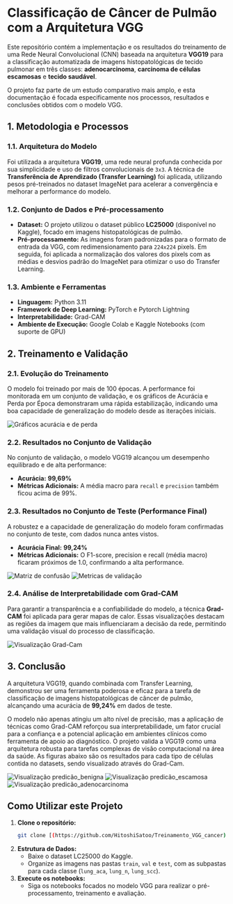 # Classificação de Câncer de Pulmão com a Arquitetura VGG

Este repositório contém a implementação e os resultados do treinamento de uma Rede Neural Convolucional (CNN) baseada na arquitetura **VGG19** para a classificação automatizada de imagens histopatológicas de tecido pulmonar em três classes: **adenocarcinoma**, **carcinoma de células escamosas** e **tecido saudável**.

O projeto faz parte de um estudo comparativo mais amplo, e esta documentação é focada especificamente nos processos, resultados e conclusões obtidos com o modelo VGG.

## 1. Metodologia e Processos

### 1.1. Arquitetura do Modelo
Foi utilizada a arquitetura **VGG19**, uma rede neural profunda conhecida por sua simplicidade e uso de filtros convolucionais de `3x3`. A técnica de **Transferência de Aprendizado (Transfer Learning)** foi aplicada, utilizando pesos pré-treinados no dataset ImageNet para acelerar a convergência e melhorar a performance do modelo.

### 1.2. Conjunto de Dados e Pré-processamento
* **Dataset:** O projeto utilizou o dataset público **LC25000** (disponível no Kaggle), focado em imagens histopatológicas de pulmão.
* **Pré-processamento:** As imagens foram padronizadas para o formato de entrada da VGG, com redimensionamento para `224x224` pixels. Em seguida, foi aplicada a normalização dos valores dos pixels com as médias e desvios padrão do ImageNet para otimizar o uso do Transfer Learning.

### 1.3. Ambiente e Ferramentas
* **Linguagem:** Python 3.11
* **Framework de Deep Learning:** PyTorch e Pytorch Lightning
* **Interpretabilidade:** Grad-CAM
* **Ambiente de Execução:** Google Colab e Kaggle Notebooks (com suporte de GPU)

## 2. Treinamento e Validação

### 2.1. Evolução do Treinamento
O modelo foi treinado por mais de 100 épocas. A performance foi monitorada em um conjunto de validação, e os gráficos de Acurácia e Perda por Época demonstraram uma rápida estabilização, indicando uma boa capacidade de generalização do modelo desde as iterações iniciais.

![Gráficos acurácia e de perda](img/grafico_metricas_validacao.png)

### 2.2. Resultados no Conjunto de Validação
No conjunto de validação, o modelo VGG19 alcançou um desempenho equilibrado e de alta performance:
* **Acurácia:** **99,69%**
* **Métricas Adicionais:** A média macro para `recall` e `precision` também ficou acima de 99%.

### 2.3. Resultados no Conjunto de Teste (Performance Final)
A robustez e a capacidade de generalização do modelo foram confirmadas no conjunto de teste, com dados nunca antes vistos.
* **Acurácia Final:** **99,24%**
* **Métricas Adicionais:** O F1-score, precision e recall (média macro) ficaram próximos de 1.0, confirmando a alta performance.

![Matriz de confusão](img/matriz_confusao_validacao.png)
![Metricas de validação](img/mtreicas_desempenho.png)
### 2.4. Análise de Interpretabilidade com Grad-CAM
Para garantir a transparência e a confiabilidade do modelo, a técnica **Grad-CAM** foi aplicada para gerar mapas de calor. Essas visualizações destacam as regiões da imagem que mais influenciaram a decisão da rede, permitindo uma validação visual do processo de classificação.

![Visualização Grad-Cam](img/resultado_grad_cam.png)

## 3. Conclusão

A arquitetura VGG19, quando combinada com Transfer Learning, demonstrou ser uma ferramenta poderosa e eficaz para a tarefa de classificação de imagens histopatológicas de câncer de pulmão, alcançando uma acurácia de **99,24%** em dados de teste.

O modelo não apenas atingiu um alto nível de precisão, mas a aplicação de técnicas como Grad-CAM reforçou sua interpretabilidade, um fator crucial para a confiança e a potencial aplicação em ambientes clínicos como ferramenta de apoio ao diagnóstico. O projeto valida a VGG19 como uma arquitetura robusta para tarefas complexas de visão computacional na área da saúde.
As figuras abaixo são os resultados para cada tipo de células contida no datasets, sendo visualizado através do Grad-Cam.

![Visualização predicão_benigna](img/predicao_benigna.png)
![Visualização predicão_escamosa](img/predicao_escamosas.png)
![Visualização predicão_adenocarcinoma](img/predicao_adenocarcinoma.png)

## Como Utilizar este Projeto

1.  **Clone o repositório:**
    ```bash
    git clone [(https://github.com/HitoshiSatoo/Treinamento_VGG_cancer)]
    ```
2.  **Estrutura de Dados:**
    * Baixe o dataset LC25000 do Kaggle.
    * Organize as imagens nas pastas `train`, `val` e `test`, com as subpastas para cada classe (`lung_aca`, `lung_n`, `lung_scc`).
3.  **Execute os notebooks:**
    * Siga os notebooks focados no modelo VGG para realizar o pré-processamento, treinamento e avaliação.
